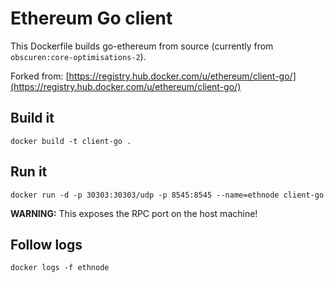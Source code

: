 # Ethereum Go client

This Dockerfile builds go-ethereum from source (currently from `obscuren:core-optimisations-2`).

Forked from: [https://registry.hub.docker.com/u/ethereum/client-go/](https://registry.hub.docker.com/u/ethereum/client-go/)

## Build it

`docker build -t client-go .`

## Run it

`docker run -d -p 30303:30303/udp -p 8545:8545 --name=ethnode client-go`

**WARNING:** This exposes the RPC port on the host machine!

## Follow logs

`docker logs -f ethnode`
